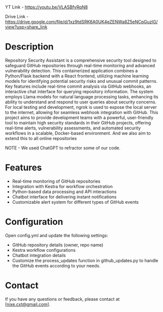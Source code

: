 YT Link - https://youtu.be/VLASBfyRqN8

Drive Link - https://drive.google.com/file/d/1xz9tdSRK6A0UK4eZENWa8Z5eNCpGuzlG/view?usp=share_link

# Description

Repository Security Assistant is a comprehensive security tool designed to safeguard GitHub repositories through real-time monitoring and advanced vulnerability detection. This containerized application combines a Python/Flask backend with a React frontend, utilizing machine learning models for identifying potential security risks and unusual commit patterns. Key features include real-time commit analysis via GitHub webhooks, an interactive chat interface for querying repository information. The system employs Llama models for natural language processing tasks, enhancing its ability to understand and respond to user queries about security concerns. For local testing and development, ngrok is used to expose the local server to the internet, allowing for seamless webhook integration with GitHub. This project aims to provide development teams with a powerful, user-friendly tool to maintain high security standards in their GitHub projects, offering real-time alerts, vulnerability assessments, and automated security workflows in a scalable, Docker-based environment. And we also aim to extend this to all online repositories 

NOTE - We used ChatGPT to refractor some of our code.

# Features

* Real-time monitoring of GitHub repositories
* Integration with Kestra for workflow orchestration
* Python-based data processing and API interactions
* Chatbot interface for delivering instant notifications
* Customizable alert system for different types of GitHub events

# Configuration

Open config.yml and update the following settings:

* GitHub repository details (owner, repo name)
* Kestra workflow configurations
* Chatbot integration details
* Customize the process_updates function in github_updates.py to handle the GitHub events according to your needs.

# Contact

If you have any questions or feedback, please contact at [nixe.cxt@gmail.com].


